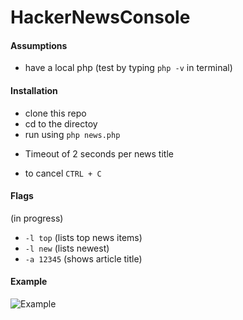 # HackerNewsConsole


#### Assumptions

- have a local php (test by typing `php -v` in terminal) 


#### Installation

- clone this repo
- cd to the directoy
- run using `php news.php`

* Timeout of 2 seconds per news title

- to cancel `CTRL + C`

#### Flags

(in progress)

- `-l top` (lists top news items)
- `-l new` (lists newest)
- `-a 12345` (shows article title)


#### Example

![Example](docs/exmple.png?raw=true)